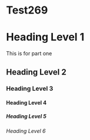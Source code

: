 # Test269

# Heading Level 1
This is for part one
## Heading Level 2
### Heading Level 3
#### Heading Level 4
##### Heading Level 5
###### Heading Level 6
